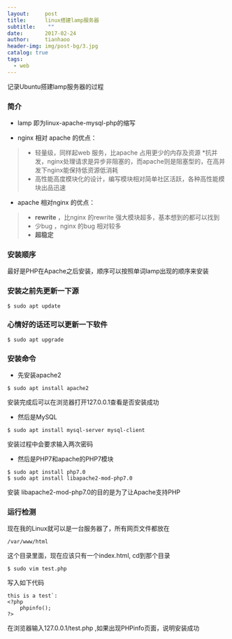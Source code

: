 ```yaml
---
layout:     post
title:      linux搭建lamp服务器
subtitle:    ""
date:       2017-02-24
author:     tianhaoo
header-img: img/post-bg/3.jpg
catalog: true
tags:
  - web
---
```



记录Ubuntu搭建lamp服务器的过程



### 简介

* lamp 即为linux-apache-mysql-php的缩写

* nginx 相对 apache 的优点：

>   * 轻量级，同样起web 服务，比apache 占用更少的内存及资源
>   *抗并发，nginx处理请求是异步非阻塞的，而apache则是阻塞型的，在高并发下nginx能保持低资源低消耗
>   * 高性能高度模块化的设计，编写模块相对简单社区活跃，各种高性能模块出品迅速

* apache 相对nginx 的优点：

>   * **rewrite** ，比nginx 的rewrite 强大模块超多，基本想到的都可以找到
>   * 少bug ，nginx 的bug 相对较多
>   * **超稳定**

<!-- more -->
### 安装顺序

最好是PHP在Apache之后安装，顺序可以按照单词lamp出现的顺序来安装

### 安装之前先更新一下源

```
$ sudo apt update
```

### 心情好的话还可以更新一下软件

```
$ sudo apt upgrade
```

### 安装命令

* 先安装apache2

```
$ sudo apt install apache2
```

安装完成后可以在浏览器打开127.0.0.1查看是否安装成功

* 然后是MySQL

```
$ sudo apt install mysql-server mysql-client
```
安装过程中会要求输入两次密码

* 然后是PHP7和apache的PHP7模块

```
$ sudo apt install php7.0
$ sudo apt install libapache2-mod-php7.0
```
   安装 libapache2-mod-php7.0的目的是为了让Apache支持PHP

### 运行检测

现在我的Linux就可以是一台服务器了，所有网页文件都放在

```
/var/www/html
```

这个目录里面，现在应该只有一个index.html, cd到那个目录

```
$ sudo vim test.php
```


写入如下代码

```
this is a test`:   
<?php
    phpinfo();
?>
```

在浏览器输入127.0.0.1/test.php ,如果出现PHPinfo页面，说明安装成功
